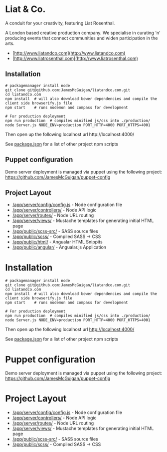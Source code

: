 Liat & Co.
=============

A conduit for your creativity, featuring Liat Rosenthal.

A London based creative production company. We specialise in curating 'n' producing events that connect communities and widen participation in the arts.

+ [http://www.liatandco.com](http://www.liatandco.com)
+ [http://www.liatrosenthal.com](http://www.liatrosenthal.com)



Installation
------------
<pre><code># packagemanager install node
git clone git@github.com:JamesMcGuigan/liatandco.com.git
cd liatandco.com
npm install  # will also download bower dependencies and compile the client side browserify.js file
npm start    # runs nodemon and compass for development

# For production deployment
npm run production  # compiles minified js/css into ./production/
node Server.js NODE_ENV=production PORT_HTTP=4000 PORT_HTTPS=4001
</code></pre>

Then open up the following localhost url
http://localhost:4000/

See [package.json](https://github.com/JamesMcGuigan/liatandco.com/blob/master/package.json) for a list of other project npm scripts


Puppet configuration
--------------------
Demo server deployment is managed via puppet using the following project:
https://github.com/JamesMcGuigan/puppet-config


Project Layout
--------------
- [/app/server/config/config.js](https://github.com/JamesMcGuigan/liatandco.com/tree/master/app/server/config/config.js) - Node configuration file
- [/app/server/controllers/](https://github.com/JamesMcGuigan/liatandco.com/tree/master/app/server/controllers/) - Node API logic
- [/app/server/routes/](https://github.com/JamesMcGuigan/liatandco.com/tree/master/app/server/routes/) - Node URL routing
- [/app/server/views/](https://github.com/JamesMcGuigan/liatandco.com/tree/master/app/server/views/) - Mustache templates for generating initial HTML page
- [/app/public/scss-src/](https://github.com/JamesMcGuigan/liatandco.com/tree/master/app/public/scss-src/) - SASS source files
- [/app/public/scss/](https://github.com/JamesMcGuigan/liatandco.com/tree/master/app/public/scss/) - Compiled SASS -> CSS
- [/app/public/html/](https://github.com/JamesMcGuigan/liatandco.com/tree/master/app/public/html/) - Angualar HTML Snippits
- [/app/public/angular/](https://github.com/JamesMcGuigan/liatandco.com/tree/master/app/public/angular/) - Angualar.js Application

Installation
============
<pre><code># packagemanager install node
git clone git@github.com:JamesMcGuigan/liatandco.com.git
cd liatandco.com
npm install  # will also download bower dependencies and compile the client side browserify.js file
npm start    # runs nodemon and compass for development

# For production deployment
npm run production  # compiles minified js/css into ./production/
node Server.js NODE_ENV=production PORT_HTTP=4000 PORT_HTTPS=4001
</code></pre>

Then open up the following localhost url
[http://localhost:4000/](http://localhost:4000/)

See [package.json](https://github.com/JamesMcGuigan/liatandco.com/blob/master/package.json) for a list of other project npm scripts


Puppet configuration
====================

Demo server deployment is managed via puppet using the following project:
https://github.com/JamesMcGuigan/puppet-config


Project Layout
==============

- [/app/server/config/config.js](https://github.com/JamesMcGuigan/liatandco.com/tree/master/app/server/config/config.js) - Node configuration file
- [/app/server/controllers/](https://github.com/JamesMcGuigan/liatandco.com/tree/master/app/server/controllers/) - Node API logic
- [/app/server/routes/](https://github.com/JamesMcGuigan/liatandco.com/tree/master/app/server/routes/) - Node URL routing
- [/app/server/views/](https://github.com/JamesMcGuigan/liatandco.com/tree/master/app/server/views/) - Mustache templates for generating initial HTML page
- [/app/public/scss-src/](https://github.com/JamesMcGuigan/liatandco.com/tree/master/app/public/scss-src/) - SASS source files
- [/app/public/scss/](https://github.com/JamesMcGuigan/liatandco.com/tree/master/app/public/scss/) - Compiled SASS -> CSS
